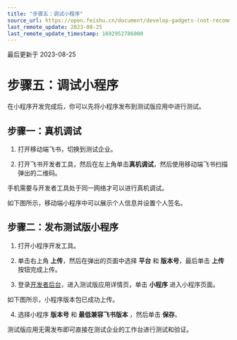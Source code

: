 ```yaml
---
title: "步骤五：调试小程序"
source_url: https://open.feishu.cn/document/develop-gadgets-(not-recommended)/develop-a-gadget-in-5-minutes/preview-and-debug
last_remote_update: 2023-08-25
last_remote_update_timestamp: 1692952786000
---
```

最后更新于 2023-08-25

# 步骤五：调试小程序

在小程序开发完成后，你可以先将小程序发布到测试版应用中进行测试。
## 步骤一：真机调试

1. 打开移动端飞书，切换到测试企业。

2. 打开飞书开发者工具，然后在左上角单击**真机调试**，然后使用移动端飞书扫描弹出的二维码。

手机需要与开发者工具处于同一网络才可以进行真机调试。

如下图所示，移动端小程序中可以展示个人信息并设置个人签名。

## 步骤二：发布测试版小程序

1. 打开小程序开发工具。

2. 单击右上角 **上传**，然后在弹出的页面中选择 **平台** 和 **版本号**，最后单击 **上传** 按钮完成上传。

3. 登录[开发者后台](https://open.feishu.cn/app)，进入测试版应用详情页，单击 **小程序** 进入小程序页面。

如下图所示，小程序版本包已成功上传。

4. 选择小程序 **版本号** 和 **最低兼容飞书版本** ，然后单击 **保存**。

测试版应用无需发布即可直接在测试企业的工作台进行测试和验证。
